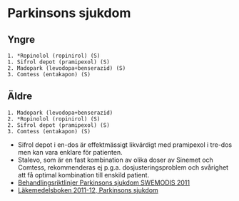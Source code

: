 Parkinsons sjukdom
==================

Yngre
-----

    1. *Ropinolol (ropinirol) (S)
    1. Sifrol depot (pramipexol) (S)
    2. Madopark (levodopa+benserazid) (S)
    3. Comtess (entakapon) (S)

Äldre
-----

    1. Madopark (levodopa+benserazid)
    2. *Ropinolol (ropinirol) (S)
    2. Sifrol depot (pramipexol) (S)
    3. Comtess (entakapon) (S)

-   Sifrol depot i en-dos är effektmässigt likvärdigt med pramipexol i
    tre-dos men kan vara enklare för patienten.
-   Stalevo, som är en fast kombination av olika doser av Sinemet och
    Comtess, rekommenderas ej p.g.a. dosjusteringsproblem och svårighet
    att få optimal kombination till enskild patient.
-   [Behandlingsriktlinjer Parkinsons sjukdom SWEMODIS 2011](http://www.swemodis.se/images/Dokument/terapirad5_2011.pdf)
-   [Läkemedelsboken 2011-12, Parkinsons sjukdom](http://www.lakemedelsboken.se/pdf/Parkinsons%20sjukdom_110614.pdf)
